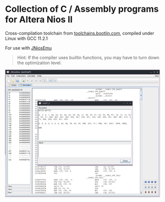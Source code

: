 # Collection of C / Assembly programs for Altera Nios II

Cross-compilation toolchain from
[toolchains.bootlin.com](https://toolchains.bootlin.com/releases_nios2.html), compiled under Linux with GCC 11.2.1

For use with [JNiosEmu](https://github.com/stpe/jniosemu)

> Hint: If the compiler uses builtin functions, you may have to turn down the optimization level.

![helloworld-primes-fib.s executed in jniosemu](thumbnail.png)
